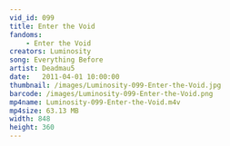 ```yaml
---
vid_id: 099
title: Enter the Void
fandoms:
    - Enter the Void
creators: Luminosity
song: Everything Before
artist: Deadmau5
date:   2011-04-01 10:00:00
thumbnail: /images/Luminosity-099-Enter-the-Void.jpg
barcode: /images/Luminosity-099-Enter-the-Void.png
mp4name: Luminosity-099-Enter-the-Void.m4v
mp4size: 63.13 MB
width: 848
height: 360
---
```



